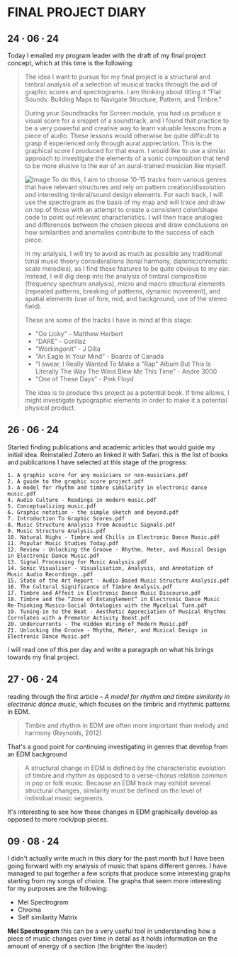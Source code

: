 # FINAL PROJECT DIARY

## 24 · 06 · 24
Today I emailed my program leader with the draft of my final project concept, which at this time is the following:

> The idea I want to pursue for my final project is a structural and timbral analysis of a selection of musical tracks through the aid of graphic scores and spectrograms. I am thinking about titling it "Flat Sounds: Building Maps to Navigate Structure, Pattern, and Timbre."
 >
>During your Soundtracks for Screen module, you had us produce a visual score for a snippet of a soundtrack, and I found that practice to be a very powerful and creative way to learn valuable lessons from a piece of audio. These lessons would otherwise be quite difficult to grasp if experienced only through aural appreciation. This is the graphical score I produced for that exam. I would like to use a similar approach to investigate the elements of a sonic composition that tend to be more elusive to the ear of an aural-trained musician like myself.
> 
> ![Image](blob:https://stackedit.io/1776a279-35c0-4b6f-9e7e-a88735780bc6)
>  To do this, I aim to choose 10-15 tracks from various genres that have relevant structures and rely on pattern creation/dissolution and interesting timbral/sound design elements. For each track, I will use the spectrogram as the basis of my map and will trace and draw on top of those with an attempt to create a consistent color/shape code to point out relevant characteristics. I will then trace analogies and differences between the chosen pieces and draw conclusions on how similarities and anomalies contribute to the success of each piece.
> 
> In my analysis, I will try to avoid as much as possible any traditional tonal music theory considerations (tonal harmony, diatonic/chromatic scale melodies), as I find these features to be quite obvious to my ear. Instead, I will dig deep into the analysis of timbral composition (frequency spectrum analysis), micro and macro structural elements (repeated patterns, breaking of patterns, dynamic movement), and spatial elements (use of fore, mid, and background, use of the stereo field).
> 
> These are some of the tracks I have in mind at this stage:
> 
> -   "Oo Licky" - Matthew Herbert
> -   “DARE” - Gorillaz
> -   “Workingonit” - J Dilla
> -   “An Eagle In Your Mind” - Boards of Canada
> -   “I swear, I Really Wanted To Make a "Rap" Album But This Is Literally The Way The Wind Blew Me This Time” - Andre 3000
> -   “One of These Days” - Pink Floyd
> 
> The idea is to produce this project as a potential book. If time allows, I might investigate typographic elements in order to make it  a potential physical product.

## 26 · 06 · 24

Started finding publications and academic articles that would guide my initial idea. Reinstalled Zotero an linked it with Safari. this is the list of books and publications I have selected at this stage of the progress:


	1. A graphic score for any musicians or non-musicians.pdf
	2. A guide to the graphic score project.pdf
	3. A model for rhythm and timbre similarity in electronic dance music.pdf
	4. Audio Culture - Readings in modern music.pdf
	5. Conceptualizing music.pdf
	6. Graphic notation - the simple sketch and beyond.pdf
	7. Introduction To Graphic Scores.pdf
	8. Music Structure Analysis from Acoustic Signals.pdf
	9. Music Structure Analysis.pdf
	10. Natural Highs - Timbre and Chills in Electronic Dance Music.pdf
	11. Popular Music Studies Today.pdf
	12. Review - Unlocking the Groove - Rhythm, Meter, and Musical Design in Electronic Dance Music.pdf
	13. Signal Processing for Music Analysis.pdf
	14. Sonic Visualiser - Visualisation, Analysis, and Annotation of Music Audio Recordings..pdf
	15. State of the Art Report - Audio-Based Music Structure Analysis.pdf
	16. The Cultural Significance of Timbre Analysis.pdf
	17. Timbre and Affect in Electronic Dance Music Discourse.pdf
	18. Timbre and the “Zone of Entanglement” in Electronic Dance Music Re-Thinking Musico-Social Ontologies with the Mycelial Turn.pdf
	19. Tuning-in to the Beat - Aesthetic Appreciation of Musical Rhythms Correlates with a Premotor Activity Boost.pdf
	20. Undercurrents - The Hidden Wiring of Modern Music.pdf 
	21. Unlocking the Groove - Rhythm, Meter, and Musical Design in Electronic Dance Music.pdf

I will read one of this per day and write a paragraph on what his brings towards my final project.

## 27 · 06 · 24

reading through the first article – *A model for rhythm and timbre similarity in electronic dance music*, which focuses on the timbric and rhythmic patterns in EDM.
>Timbre and rhythm in EDM are often more important than melody and harmony (Reynolds, 2012)

That's a good point for continuing investigating in genres that develop from an EDM background

> A structural change in EDM is defined by the characteristic evolution of timbre and rhythm as opposed to a verse–chorus relation common in pop or folk music. Because an EDM track may exhibit several structural changes, similarity must be defined on the level of individual music segments.

It's interesting to see how these changes in EDM graphically develop as opposed to more rock/pop pieces.

## 09 · 08 · 24
I didn't actually write much in this diary for the past month but I have been going forward with my analysis of music that spans different genres.
I have managed to put together a few scripts that produce some interesting graphs starting from my songs of choice.
The graphs that seem more interesting for my purposes are the following:

 - Mel Spectrogram 
 - Chroma 
 - Self similarity Matrix

 **Mel Spectrogram** 
this can be a very useful tool in understanding how a piece of music changes over time in detail as it holds information on the amount of energy of a section (the brighter the louder)
<!--stackedit_data:
eyJoaXN0b3J5IjpbLTE4OTI4MDU5MjUsLTE3MTkyNDk1MjhdfQ
==
-->
